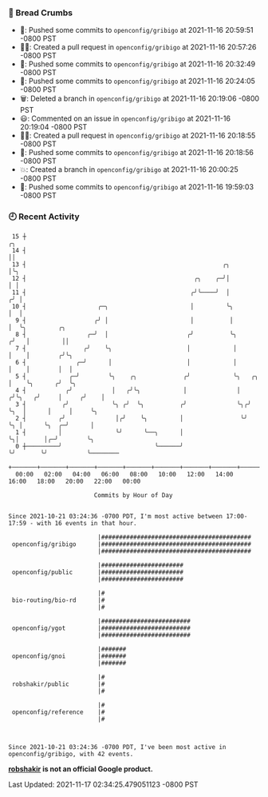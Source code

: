 ### 🍞 Bread Crumbs

 * 🚢: Pushed some commits to `openconfig/gribigo` at 2021-11-16 20:59:51 -0800 PST
 * ✍🏼: Created a pull request in `openconfig/gribigo` at 2021-11-16 20:57:26 -0800 PST
 * 🚢: Pushed some commits to `openconfig/gribigo` at 2021-11-16 20:32:49 -0800 PST
 * 🚢: Pushed some commits to `openconfig/gribigo` at 2021-11-16 20:24:05 -0800 PST
 * 🗑: Deleted a branch in `openconfig/gribigo` at 2021-11-16 20:19:06 -0800 PST
 * 😃: Commented on an issue in `openconfig/gribigo` at 2021-11-16 20:19:04 -0800 PST
 * ✍🏼: Created a pull request in `openconfig/gribigo` at 2021-11-16 20:18:55 -0800 PST
 * 🚢: Pushed some commits to `openconfig/gribigo` at 2021-11-16 20:18:56 -0800 PST
 * 💥: Created a branch in `openconfig/gribigo` at 2021-11-16 20:00:25 -0800 PST
 * 🚢: Pushed some commits to `openconfig/gribigo` at 2021-11-16 19:59:03 -0800 PST

### 🕘 Recent Activity
```
 15 ┼                                                                        ╭╮
 14 ┤                                                                        ││
 13 ┤                                                       ╭╮               │╰╮
 12 ┤                                               ╭╮    ╭─╯│               │ │
 11 ┤                                              ╭╯╰────╯  │              ╭╯ │
 10 ┤                    ╭─╮                       │         ╰╮             │  │
  9 ┤                   ╭╯ │                       │          │             │  ╰╮         ╭╮
  8 ┤                 ╭─╯  │                      ╭╯          ╰╮           ╭╯   │         ││
  7 ┤                ╭╯    ╰╮                     │            │           │    │        ╭╯╰╮
  6 ┤              ╭─╯      │                     │            │           │    │        │  │
  5 ┤            ╭─╯        ╰╮    ╭╮             ╭╯            ╰╮   ╭╮     │    ╰╮      ╭╯  ╰╮
  4 ┤           ╭╯           │   ╭╯╰╮            │              │  ╭╯╰╮   ╭╯     │     ╭╯    │
  3 ┤          ╭╯            ╰╮ ╭╯  ╰╮          ╭╯              ╰╮╭╯  ╰╮  │      │     │     ╰╮
  2 ┤         ╭╯              │╭╯    ╰╮         │                ╰╯    ╰╮ │      ╰╮  ╭─╯      │
  1 ┤         │               ╰╯      ╰──╮      │                       ╰╮│       │╭─╯        ╰╮
  0 ┼─────────╯                          ╰──────╯                        ╰╯       ╰╯           ╰────────
    +───────+───────+───────+───────+───────+───────+───────+───────+───────+───────+───────+───────+────
  00:00   02:00   04:00   06:00   08:00   10:00   12:00   14:00   16:00   18:00   20:00   22:00   00:00   

						Commits by Hour of Day


Since 2021-10-21 03:24:36 -0700 PDT, I'm most active between 17:00-17:59 - with 16 events in that hour.

```



```
                         |##########################################
 openconfig/gribigo      |##########################################
                         |##########################################

                         |#######################
 openconfig/public       |#######################
                         |#######################

                         |#
 bio-routing/bio-rd      |#
                         |#

                         |#########################
 openconfig/ygot         |#########################
                         |#########################

                         |#######
 openconfig/gnoi         |#######
                         |#######

                         |#
 robshakir/public        |#
                         |#

                         |#
 openconfig/reference    |#
                         |#



Since 2021-10-21 03:24:36 -0700 PDT, I've been most active in openconfig/gribigo, with 42 events.

```
**[robshakir](mailto:robjs@google.com) is not an official Google product.**  


Last Updated: 2021-11-17 02:34:25.479051123 -0800 PST
